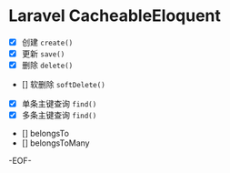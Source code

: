 Laravel CacheableEloquent
=========================


- [x] 创建 `create()`
- [x] 更新 `save()`
- [x] 删除 `delete()`
- [] 软删除 `softDelete()`
- [x] 单条主键查询 `find()`
- [x] 多条主键查询 `find()`
- [] belongsTo
- [] belongsToMany

-EOF-
